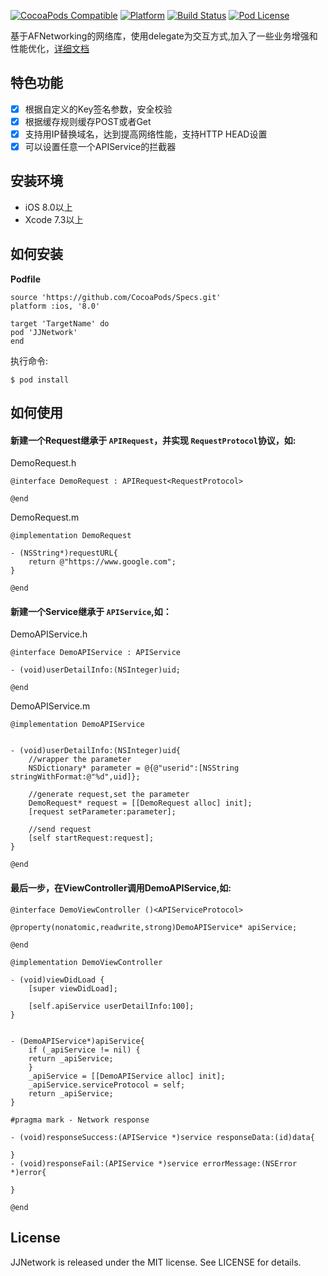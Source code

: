 [![CocoaPods Compatible](https://img.shields.io/cocoapods/v/JJNetwork.svg)](https://img.shields.io/cocoapods/v/JJNetwork.svg)
[![Platform](https://img.shields.io/cocoapods/p/JJNetwork.svg?style=flat)](http://cocoadocs.org/docsets/JJNetwork)
[![Build Status](https://travis-ci.org/jezzmemo/JJNetwork.svg?branch=master)](https://travis-ci.org/jezzmemo/JJNetwork.svg?branch=master)
[![Pod License](http://img.shields.io/cocoapods/l/JJNetwork.svg?style=flat)](https://www.apache.org/licenses/LICENSE-2.0.html)

基于AFNetworking的网络库，使用delegate为交互方式,加入了一些业务增强和性能优化，[详细文档](https://github.com/jezzmemo/JJNetwork/blob/master/EXPLAIN.md)

## 特色功能

- [x] 根据自定义的Key签名参数，安全校验
- [x] 根据缓存规则缓存POST或者Get
- [x] 支持用IP替换域名，达到提高网络性能，支持HTTP HEAD设置
- [x] 可以设置任意一个APIService的拦截器

## 安装环境

- iOS 8.0以上
- Xcode 7.3以上

## 如何安装

__Podfile__
```
source 'https://github.com/CocoaPods/Specs.git'
platform :ios, '8.0'

target 'TargetName' do
pod 'JJNetwork'
end
```
执行命令:
```
$ pod install
```
## 如何使用

#### 新建一个Request继承于 `APIRequest`，并实现 `RequestProtocol`协议，如:

DemoRequest.h
```objc
@interface DemoRequest : APIRequest<RequestProtocol>

@end
```
DemoRequest.m
```objc
@implementation DemoRequest

- (NSString*)requestURL{
	return @"https://www.google.com";
}

@end
```

#### 新建一个Service继承于 `APIService`,如：

DemoAPIService.h
```objc
@interface DemoAPIService : APIService

- (void)userDetailInfo:(NSInteger)uid;

@end
```

DemoAPIService.m
```objc
@implementation DemoAPIService


- (void)userDetailInfo:(NSInteger)uid{
    //wrapper the parameter
    NSDictionary* parameter = @{@"userid":[NSString stringWithFormat:@"%d",uid]};
    
    //generate request,set the parameter
    DemoRequest* request = [[DemoRequest alloc] init];
    [request setParameter:parameter];
    
    //send request
    [self startRequest:request];
}

@end
```

#### 最后一步，在ViewController调用DemoAPIService,如:
```objc
@interface DemoViewController ()<APIServiceProtocol>

@property(nonatomic,readwrite,strong)DemoAPIService* apiService;

@end

@implementation DemoViewController

- (void)viewDidLoad {
    [super viewDidLoad];
	
    [self.apiService userDetailInfo:100];
}


- (DemoAPIService*)apiService{
    if (_apiService != nil) {
	return _apiService;
    }
    _apiService = [[DemoAPIService alloc] init];
    _apiService.serviceProtocol = self;
    return _apiService;
}

#pragma mark - Network response

- (void)responseSuccess:(APIService *)service responseData:(id)data{
	
}
- (void)responseFail:(APIService *)service errorMessage:(NSError *)error{
	
}

@end
```

## License
JJNetwork is released under the MIT license. See LICENSE for details.
